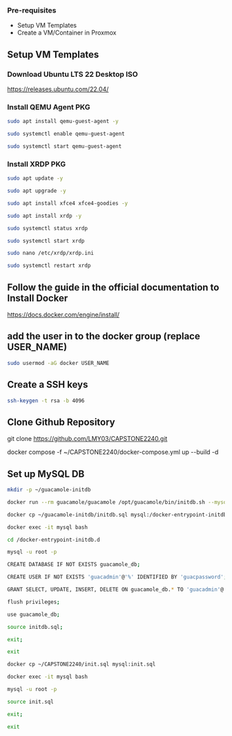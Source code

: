 ### Pre-requisites

- Setup VM Templates
- Create a VM/Container in Proxmox 

## Setup VM Templates

### Download Ubuntu LTS 22 Desktop ISO 
https://releases.ubuntu.com/22.04/

### Install QEMU Agent PKG
```bash
sudo apt install qemu-guest-agent -y

sudo systemctl enable qemu-guest-agent

sudo systemctl start qemu-guest-agent
```

### Install XRDP PKG
```bash
sudo apt update -y

sudo apt upgrade -y

sudo apt install xfce4 xfce4-goodies -y

sudo apt install xrdp -y

sudo systemctl status xrdp

sudo systemctl start xrdp

sudo nano /etc/xrdp/xrdp.ini

sudo systemctl restart xrdp
```
## Follow the guide in the official documentation to Install Docker

https://docs.docker.com/engine/install/

## add the user in to the docker group (replace USER_NAME)

```bash 
sudo usermod -aG docker USER_NAME
```

## Create a SSH keys
```bash 
ssh-keygen -t rsa -b 4096
```
## Clone Github Repository

git clone https://github.com/LMY03/CAPSTONE2240.git

docker compose -f ~/CAPSTONE2240/docker-compose.yml up --build -d

## Set up MySQL DB

```bash
mkdir -p ~/guacamole-initdb

docker run --rm guacamole/guacamole /opt/guacamole/bin/initdb.sh --mysql > ~/guacamole-initdb/initdb.sql

docker cp ~/guacamole-initdb/initdb.sql mysql:/docker-entrypoint-initdb.d

docker exec -it mysql bash
```

```bash
cd /docker-entrypoint-initdb.d

mysql -u root -p
```

```bash
CREATE DATABASE IF NOT EXISTS guacamole_db;

CREATE USER IF NOT EXISTS 'guacadmin'@'%' IDENTIFIED BY 'guacpassword';

GRANT SELECT, UPDATE, INSERT, DELETE ON guacamole_db.* TO 'guacadmin'@'%';

flush privileges;

use guacamole_db;

source initdb.sql;

exit;

exit
```

```bash
docker cp ~/CAPSTONE2240/init.sql mysql:init.sql

docker exec -it mysql bash
```

```bash
mysql -u root -p

source init.sql

exit;

exit

```

